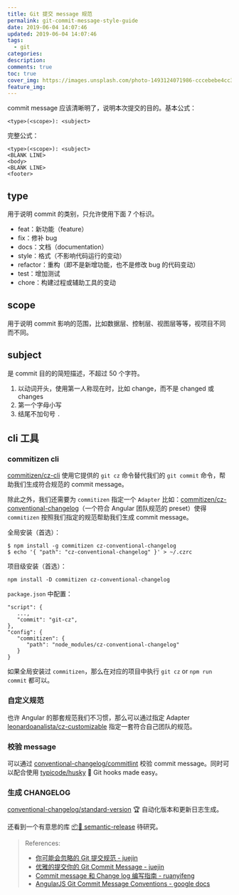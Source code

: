 ```yaml
---
title: Git 提交 message 规范
permalink: git-commit-message-style-guide
date: 2019-06-04 14:07:46
updated: 2019-06-04 14:07:46
tags:
  - git
categories:
description:
comments: true
toc: true
cover_img: https://images.unsplash.com/photo-1493124071986-cccebebe4cc3?ixlib=rb-1.2.1&ixid=eyJhcHBfaWQiOjEyMDd9&auto=format&fit=crop&w=480&q=80
feature_img:
---
```


commit message 应该清晰明了，说明本次提交的目的。基本公式：

```
<type>(<scope>): <subject>
```

<!-- more -->

完整公式：

```
<type>(<scope>): <subject>
<BLANK LINE>
<body>
<BLANK LINE>
<footer>
```

## type

用于说明 commit 的类别，只允许使用下面 7 个标识。

- feat：新功能（feature）
- fix：修补 bug
- docs：文档（documentation）
- style：格式（不影响代码运行的变动）
- refactor：重构（即不是新增功能，也不是修改 bug 的代码变动）
- test：增加测试
- chore：构建过程或辅助工具的变动

## scope

用于说明 commit 影响的范围，比如数据层、控制层、视图层等等，视项目不同而不同。

## subject

是 commit 目的的简短描述，不超过 50 个字符。

1. 以动词开头，使用第一人称现在时，比如 change，而不是 changed 或 changes
2. 第一个字母小写
3. 结尾不加句号 `.`

## cli 工具

### commitizen cli

[commitizen/cz-cli](https://github.com/commitizen/cz-cli) 使用它提供的 `git cz` 命令替代我们的 `git commit` 命令，帮助我们生成符合规范的 commit message。

除此之外，我们还需要为 `commitizen` 指定一个 `Adapter` 比如：[commitizen/cz-conventional-changelog](https://github.com/commitizen/cz-conventional-changelog)（一个符合 Angular 团队规范的 preset）使得 `commitizen` 按照我们指定的规范帮助我们生成 commit message。

全局安装（首选）：

```
$ npm install -g commitizen cz-conventional-changelog
$ echo '{ "path": "cz-conventional-changelog" }' > ~/.czrc
```

项目级安装（首选）：

```
npm install -D commitizen cz-conventional-changelog
```

`package.json` 中配置：

```
"script": {
   ...,
   "commit": "git-cz",
},
"config": {
   "commitizen": {
      "path": "node_modules/cz-conventional-changelog"
   }
}
```

如果全局安装过 `commitizen`，那么在对应的项目中执行 `git cz` or `npm run commit` 都可以。

### 自定义规范

也许 Angular 的那套规范我们不习惯，那么可以通过指定 Adapter [leonardoanalista/cz-customizable](https://github.com/leonardoanalista/cz-customizable) 指定一套符合自己团队的规范。

### 校验 message

可以通过 [conventional-changelog/commitlint](https://github.com/conventional-changelog/commitlint) 校验 commit message。同时可以配合使用 [typicode/husky](https://github.com/typicode/husky) 🐶 Git hooks made easy。

### 生成 CHANGELOG

[conventional-changelog/standard-version](https://github.com/conventional-changelog/standard-version) 🏆 自动化版本和更新日志生成。

还看到一个有意思的库 [📦🚀 semantic-release](https://github.com/semantic-release/semantic-release) 待研究。

> References:
>
> - [你可能会忽略的 Git 提交规范 - juejin](https://juejin.im/entry/5b429be75188251ac85830ff)
> - [优雅的提交你的 Git Commit Message - juejin](https://juejin.im/post/5afc5242f265da0b7f44bee4)
> - [Commit message 和 Change log 编写指南 - ruanyifeng](http://www.ruanyifeng.com/blog/2016/01/commit_message_change_log.html)
> - [AngularJS Git Commit Message Conventions - google docs](https://docs.google.com/document/d/1QrDFcIiPjSLDn3EL15IJygNPiHORgU1_OOAqWjiDU5Y/edit#)
